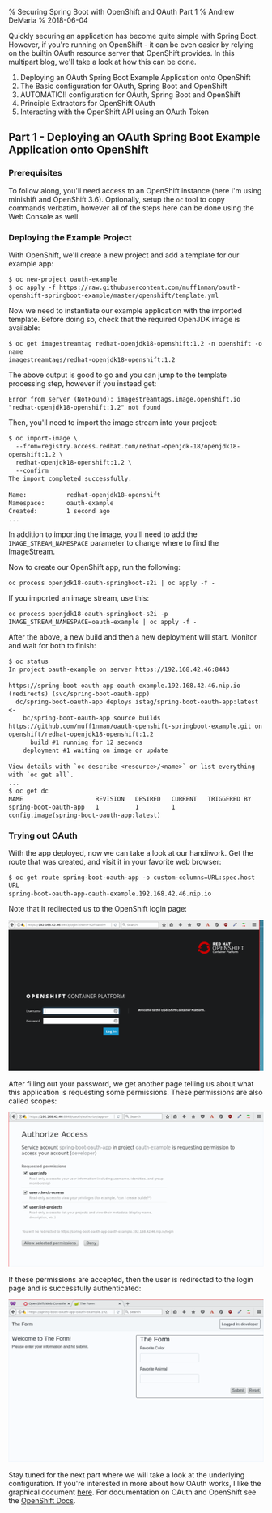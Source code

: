 % Securing Spring Boot with OpenShift and OAuth Part 1
% Andrew DeMaria
% 2018-06-04

Quickly securing an application has become quite simple with Spring Boot.
However, if you're running on OpenShift - it can be even easier by relying on
the builtin OAuth resource server that OpenShift provides. In this multipart blog,
we'll take a look at how this can be done.

1. Deploying an OAuth Spring Boot Example Application onto OpenShift
2. The Basic configuration for OAuth, Spring Boot and OpenShift
3. AUTOMATIC!! configuration for OAuth, Spring Boot and OpenShift
4. Principle Extractors for OpenShift OAuth
5. Interacting with the OpenShift API using an OAuth Token

## Part 1 - Deploying an OAuth Spring Boot Example Application onto OpenShift

### Prerequisites
To follow along, you'll need access to an OpenShift instance (here I'm using
minishift and OpenShift 3.6). Optionally, setup the `oc` tool to copy commands verbatim, however
all of the steps here can be done using the Web Console as well.

### Deploying the Example Project

With OpenShift, we'll create a new project and add a template for our example app:

```
$ oc new-project oauth-example
$ oc apply -f https://raw.githubusercontent.com/muff1nman/oauth-openshift-springboot-example/master/openshift/template.yml
```

Now we need to instantiate our example application with the imported template. Before doing so, check that the required
OpenJDK image is available:

```
$ oc get imagestreamtag redhat-openjdk18-openshift:1.2 -n openshift -o name
imagestreamtags/redhat-openjdk18-openshift:1.2
```

The above output is good to go and you can jump to the template processing step, however if you instead get:

```
Error from server (NotFound): imagestreamtags.image.openshift.io "redhat-openjdk18-openshift:1.2" not found
```

Then, you'll need to import the image stream into your project:

```
$ oc import-image \
  --from=registry.access.redhat.com/redhat-openjdk-18/openjdk18-openshift:1.2 \
  redhat-openjdk18-openshift:1.2 \
  --confirm
The import completed successfully.

Name:			redhat-openjdk18-openshift
Namespace:		oauth-example
Created:		1 second ago
...
```

In addition to importing the image, you'll need to add the `IMAGE_STREAM_NAMESPACE` parameter to change
where to find the ImageStream.

Now to create our OpenShift app, run the following:

```
oc process openjdk18-oauth-springboot-s2i | oc apply -f -
```

If you imported an image stream, use this:

```
oc process openjdk18-oauth-springboot-s2i -p IMAGE_STREAM_NAMESPACE=oauth-example | oc apply -f -
```

After the above, a new build and then a new deployment will start. Monitor and wait for both to finish:

```
$ oc status
In project oauth-example on server https://192.168.42.46:8443

https://spring-boot-oauth-app-oauth-example.192.168.42.46.nip.io (redirects) (svc/spring-boot-oauth-app)
  dc/spring-boot-oauth-app deploys istag/spring-boot-oauth-app:latest <-
    bc/spring-boot-oauth-app source builds https://github.com/muff1nman/oauth-openshift-springboot-example.git on openshift/redhat-openjdk18-openshift:1.2
      build #1 running for 12 seconds
    deployment #1 waiting on image or update

View details with `oc describe <resource>/<name>` or list everything with `oc get all`.
...
$ oc get dc
NAME                    REVISION   DESIRED   CURRENT   TRIGGERED BY
spring-boot-oauth-app   1          1         1         config,image(spring-boot-oauth-app:latest)
```

### Trying out OAuth

With the app deployed, now we can take a look at our handiwork. Get the route that was created, and visit it in your
favorite web browser:

```
$ oc get route spring-boot-oauth-app -o custom-columns=URL:spec.host
URL
spring-boot-oauth-app-oauth-example.192.168.42.46.nip.io
```

Note that it redirected us to the OpenShift login page:

![OAuth Prompt](images/oauth-prompt-1.png)

After filling out your password, we get another page telling us about what this application is requesting some
permissions. These permissions are also called scopes:

![Permissions OAuth Prompt](images/oauth-prompt-2.png)

If these permissions are accepted, then the user is redirected to the login page and is successfully authenticated:

![OAuth Protected Form](images/oauth-form.png)

Stay tuned for the next part where we will take a look at the underlying configuration. If you're interested in more
about how OAuth works, I like the graphical document [here][2]. For documentation on OAuth and OpenShift see the
[OpenShift Docs][1].

[1]: https://docs.openshift.com/container-platform/3.6/architecture/additional_concepts/authentication.html#oauth
[2]: https://docs.oracle.com/cd/E50612_01/doc.11122/oauth_guide/content/oauth_flows.html
